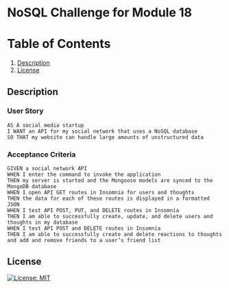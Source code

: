 
  # NoSQL Challenge for Module 18

  # Table of Contents

  1. [Description](#Description)
  2. [License](#License)

  ## Description 
### User Story
    AS A social media startup
    I WANT an API for my social network that uses a NoSQL database
    SO THAT my website can handle large amounts of unstructured data
### Acceptance Criteria
    GIVEN a social network API
    WHEN I enter the command to invoke the application
    THEN my server is started and the Mongoose models are synced to the MongoDB database
    WHEN I open API GET routes in Insomnia for users and thoughts
    THEN the data for each of these routes is displayed in a formatted JSON
    WHEN I test API POST, PUT, and DELETE routes in Insomnia
    THEN I am able to successfully create, update, and delete users and thoughts in my database
    WHEN I test API POST and DELETE routes in Insomnia
    THEN I am able to successfully create and delete reactions to thoughts and add and remove friends to a user’s friend list




  ## License
 [![License: MIT](https://img.shields.io/badge/License-MIT-yellow.svg)](https://opensource.org/licenses/MIT)
